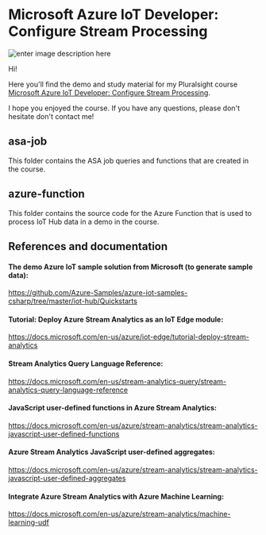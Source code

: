 # Microsoft Azure IoT Developer: Configure Stream Processing

![enter image description here](https://www.pluralsight.com/content/dam/pluralsight/newsroom/brand-assets/logos/pluralsight-logo-vrt-color-2.png)  

Hi!

Here you'll find the demo and study material for my Pluralsight course [Microsoft Azure IoT Developer: Configure Stream Processing](https://pluralsight.pxf.io/iot-stream-processing).

I hope you enjoyed the course. If you have any questions, please don't hesitate don't contact me!

## asa-job

This folder contains the ASA job queries and functions that are created in the course.

## azure-function

This folder contains the source code for the Azure Function that is used to process IoT Hub data in a demo in the course.

## References and documentation

#### The demo Azure IoT sample solution from Microsoft (to generate sample data):

https://github.com/Azure-Samples/azure-iot-samples-csharp/tree/master/iot-hub/Quickstarts

#### Tutorial: Deploy Azure Stream Analytics as an IoT Edge module:

https://docs.microsoft.com/en-us/azure/iot-edge/tutorial-deploy-stream-analytics

#### Stream Analytics Query Language Reference:

https://docs.microsoft.com/en-us/stream-analytics-query/stream-analytics-query-language-reference

#### JavaScript user-defined functions in Azure Stream Analytics:

https://docs.microsoft.com/en-us/azure/stream-analytics/stream-analytics-javascript-user-defined-functions

#### Azure Stream Analytics JavaScript user-defined aggregates:

https://docs.microsoft.com/en-us/azure/stream-analytics/stream-analytics-javascript-user-defined-aggregates

#### Integrate Azure Stream Analytics with Azure Machine Learning:

https://docs.microsoft.com/en-us/azure/stream-analytics/machine-learning-udf
